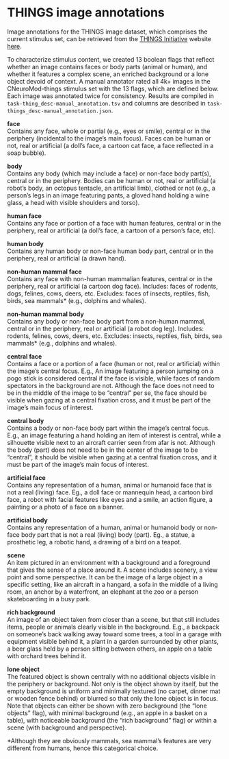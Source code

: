 THINGS image annotations
========================

Image annotations for the THINGS image dataset, which comprises the current stimulus set, can be retrieved from the [THINGS Initiative](https://things-initiative.org/) website [here](https://osf.io/jum2f/).

To characterize stimulus content, we created 13 boolean flags that reflect whether an image contains faces or body parts (animal or human), and whether it features a complex scene, an enriched background or a lone object devoid of context. A manual annotator rated all 4k+ images in the CNeuroMod-things stimulus set with the 13 flags, which are defined below. Each image was annotated twice for consistency. Results are compiled in ``task-thing_desc-manual_annotation.tsv`` and columns are described in ``task-things_desc-manual_annotation.json``.

**face** \
Contains any face, whole or partial (e.g., eyes or smile), central or in the periphery (incidental to the image’s main focus). Faces can be human or not, real or artificial (a doll’s face, a cartoon cat face, a face reflected in a soap bubble).

**body** \
Contains any body (which may include a face) or non-face body part(s), central or in the periphery. Bodies can be human or not, real or artificial (a robot’s body, an octopus tentacle, an artificial limb), clothed or not (e.g., a person’s legs in an image featuring pants, a gloved hand holding a wine glass, a head with visible shoulders and torso).

**human face** \
Contains any face or portion of a face with human features, central or in the periphery, real or artificial (a doll’s face, a cartoon of a person’s face, etc).

**human body** \
Contains any human body or non-face human body part, central or in the periphery, real or artificial (a drawn hand).

**non-human mammal face** \
Contains any face with non-human mammalian features, central or in the periphery, real or artificial (a cartoon dog face). Includes: faces of rodents, dogs, felines, cows, deers, etc. Excludes: faces of insects, reptiles, fish, birds, sea mammals* (e.g., dolphins and whales).

**non-human mammal body** \
Contains any body or non-face body part from a non-human mammal, central or in the periphery, real or artificial (a robot dog leg).
Includes: rodents, felines, cows, deers, etc.
Excludes: insects, reptiles, fish, birds, sea mammals* (e.g., dolphins and whales).

**central face** \
Contains a face or a portion of a face (human or not, real or artificial) within the image’s central focus. E.g., An image featuring a person jumping on a pogo stick is considered central if the face is visible, while faces of random spectators in the background are not. Although the face does not need to be in the middle of the image to be “central” per se, the face should be visible when gazing at a central fixation cross, and it must be part of the image’s main focus of interest.

**central body** \
Contains a body or non-face body part within the image’s central focus. E.g., an image featuring a hand holding an item of interest is central, while a silhouette visible next to an aircraft carrier seen from afar is not. Although the body (part) does not need to be in the center of the image to be “central”, it should be visible when gazing at a central fixation cross, and it must be part of the image’s main focus of interest.

**artificial face** \
Contains any representation of a human, animal or humanoid face that is not a real (living) face. Eg., a doll face or mannequin head, a cartoon bird face, a robot with facial features like eyes and a smile, an action figure, a painting or a photo of a face on a banner.

**artificial body** \
Contains any representation of a human, animal or humanoid body or non-face body part that is not a real (living) body (part). Eg., a statue, a prosthetic leg, a robotic hand, a drawing of a bird on a teapot.

**scene** \
An item pictured in an environment with a background and a foreground that gives the sense of a place around it. A scene includes scenery, a view point and some perspective. It can be the image of a large object in a specific setting, like an aircraft in a hangard, a sofa in the middle of a living room, an anchor by a waterfront, an elephant at the zoo or a person skateboarding in a busy park.

**rich background** \
An image of an object taken from closer than a scene, but that still includes items, people or animals clearly visible in the background. E.g., a backpack on someone’s back walking away toward some trees, a tool in a garage with equipment visible behind it, a plant in a garden surrounded by other plants, a beer glass held by a person sitting between others, an apple on a table with orchard trees behind it.

**lone object** \
The featured object is shown centrally with no additional objects visible in the periphery or background. Not only is the object shown by itself, but the empty background is uniform and minimally textured (no carpet, dinner mat or wooden fence behind) or blurred so that only the lone object is in focus. Note that objects can either be shown with zero background (the “lone objects” flag), with minimal background (e.g., an apple in a basket on a table), with noticeable background (the “rich background” flag) or within a scene (with background and perspective).

*Although they are obviously mammals, sea mammal’s features are very different from humans, hence this categorical choice.
